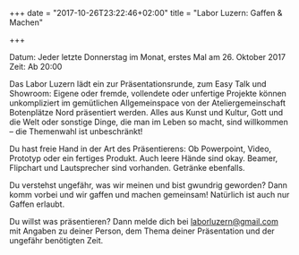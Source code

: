 +++
date = "2017-10-26T23:22:46+02:00"
title = "Labor Luzern: Gaffen & Machen"

+++


Datum: Jeder letzte Donnerstag im Monat, erstes Mal am 26. Oktober 2017
Zeit: Ab 20:00

Das Labor Luzern lädt ein zur Präsentationsrunde, zum Easy Talk und Showroom: Eigene oder fremde, vollendete oder unfertige Projekte können unkompliziert im gemütlichen Allgemeinspace von der Ateliergemeinschaft Botenplätze Nord präsentiert werden. Alles aus Kunst und Kultur, Gott und die Welt oder sonstige Dinge, die man im Leben so macht, sind willkommen – die Themenwahl ist unbeschränkt!
<!--more-->

Du hast freie Hand in der Art des Präsentierens: Ob Powerpoint, Video, Prototyp oder ein fertiges Produkt. Auch leere Hände sind okay. Beamer, Flipchart und Lautsprecher sind vorhanden. Getränke ebenfalls.

Du verstehst ungefähr, was wir meinen und bist gwundrig geworden? Dann komm vorbei und wir gaffen und machen gemeinsam! Natürlich ist auch nur Gaffen erlaubt.

Du willst was präsentieren? Dann melde dich bei laborluzern@gmail.com mit Angaben zu deiner Person, dem Thema deiner Präsentation und der ungefähr benötigten Zeit.
